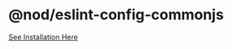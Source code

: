 # @nod/eslint-config-commonjs

[See Installation Here](https://www.npmjs.com/package/@nod/eslint-plugin-nod)
